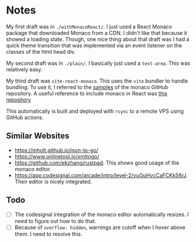 # Notes

My first draft was in `./withMonacoReact/`.
I just used a React Monaco package that downloaded Monaco from a CDN.
I didn't like that because it showed a loading state.
Though, one nice thing about that draft was I had a quick theme transition that was implemented via an event listener on the
classes of the html head div.

My second draft was in `./plain/`.
I basically just used a `text-area`.
This was relatively easy.

My third draft was `vite-react-monaco`.
This uses the `vite` bundler to handle bundling.
To use it, I referred to the [samples](https://github.com/microsoft/monaco-editor/tree/main/samples)
of the monaco GitHub repository.
A useful reference to include monaco in React was [this repository](https://github.com/react-monaco-editor/react-monaco-editor)

This automatically is built and deployed with `rsync` to a remote VPS using GitHub actions.

## Similar Websites

- https://mholt.github.io/json-to-go/
- https://www.onlinetool.io/xmltogo/
- https://github.com/ekzhang/rustpad. This shows good usage of the monaco editor.
- https://app.codesignal.com/arcade/intro/level-2/yuGuHvcCaFCKk56rJ. Their editor is nicely integrated.

## Todo

- [ ] The codesignal integration of the monaco editor automatically resizes. I need to figure out how to do that.
- [ ] Because of `overflow: hidden`, warnings are cutoff when I hover above them. I need to resolve this.
